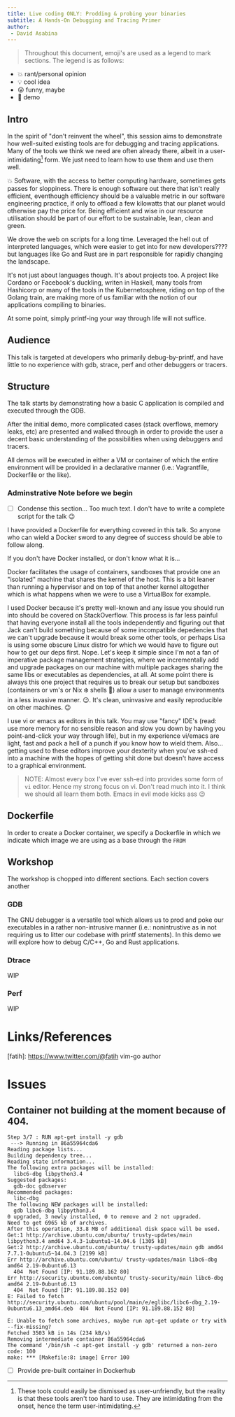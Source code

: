 ```yaml
---
title: Live coding ONLY: Prodding & probing your binaries
subtitle: A Hands-On Debugging and Tracing Primer
author:
 - David Asabina
---
```


> Throughout this document, emoji's are used as a legend to mark sections. The
legend is as follows:
 - :boom: rant/personal opinion
 - :bulb: cool idea
 - :stuck_out_tongue_closed_eyes: funny, maybe
 - :muscle: demo

## Intro

In the spirit of "don't reinvent the wheel", this session aims to demonstrate
how well-suited existing tools are for debugging and tracing applications.
Many of the tools we think we need are often already there, albeit in a
user-intimidating[^1] form. We just need to learn how to use them and use them
well.

[^1]: These tools could easily be dismissed as user-unfriendly, but the reality is that these tools aren't too hard to use. They are intimidating from the onset, hence the term user-intimidating.

:boom: Software, with the access to better computing hardware, sometimes gets
passes for sloppiness. There is enough software out there that isn't really
efficient, eventhough efficiency should be a valuable metric in our software
engineering practice, if only to offload a few kilowatts that our planet would
otherwise pay the price for. Being efficient and wise in our resource
utilisation should be part of our effort to be sustainable, lean, clean and
green.

We drove the web on scripts for a long time. Leveraged the hell out of
interpreted languages, which were easier to get into for new developers???? but
languages like Go and Rust are in part responsible for rapidly changing the
landscape.

It's not just about languages though. It's about projects too. A project like
Cordano or Facebook's duckling, writen in Haskell, many tools from Hashicorp or
many of the tools in the Kubernetosphere, riding on top of the Golang train,
are making more of us familiar with the notion of our applications compiling to
binaries.

At some point, simply printf-ing your way through life will not suffice.

## Audience

This talk is targeted at developers who primarily debug-by-printf, and have
little to no experience with gdb, strace, perf and other debuggers or tracers.

## Structure

The talk starts by  demonstrating how a basic C application is compiled and
executed through the GDB.

After the initial demo, more complicated cases (stack overflows, memory leaks,
etc) are presented and walked through in order to provide the user a decent
basic understanding of the possibilities when using debuggers and tracers.

All demos will be executed in either a VM or container of which the entire
environment will be provided in a declarative manner (i.e.: Vagrantfile,
Dockerfile or the like).

### Adminstrative Note before we begin

 - [ ] Condense this section... Too much text. I don't have to write a complete
 script for the talk :wink:

I have provided a Dockerfile for everything covered in this talk. So anyone who
can wield a Docker sword to any degree of success should be able to follow
along.

If you don't have Docker installed, or don't know what it is...

Docker facilitates the usage of containers, sandboxes that provide one an
"isolated" machine that shares the kernel of the host. This is a bit leaner than
running a hypervisor and on top of that another kernel altogether which is what
happens when we were to use a VirtualBox for example.

I used Docker because it's pretty well-known and any issue you should run into
should be covered on StackOverflow. This process is far less painful that having
everyone install all the tools independently and figuring out that Jack can't
build something because of some incompatible depedencies that we can't upgrade
because it would break some other tools, or perhaps Lisa is using some obscure
Linux distro for which we would have to figure out how to get our deps first.
Nope. Let's keep it simple since I'm not a fan of imperative package management
strategies, where we incrementally add and upgrade packages on our machine with
multiple packages sharing the same libs or executables as dependencies, at all.
At some point there is always this one project that requires us to break our
setup but sandboxes (containers or vm's or Nix :snowflake: shells :metal:) allow
a user to manage environments in a less invasive manner. :wink:.  It's clean,
uninvasive and easily reproducible on other machines. :wink:

I use vi or emacs as editors in this talk. You may use "fancy" IDE's (read: use
more memory for no sensible reason and slow you down by having you
point-and-click your way through life), but in my experience vi/emacs are light,
fast and pack a hell of a punch if you know how to wield them.  Also... getting
used to these editors improve your dexterity when you've ssh-ed into a machine
with the hopes of getting shit done but doesn't have access to a graphical
environment.

> NOTE: Almost every box I've ever ssh-ed into provides some form of `vi`
editor. Hence my strong focus on vi. Don't read much into it. I think we should
all learn them both. Emacs in evil mode kicks ass :wink:

## Dockerfile

In order to create a Docker container, we specify a Dockerfile in which we
indicate which image we are using as a base through the `FROM`

## Workshop

The workshop is chopped into different sections. Each section covers another

### GDB

The GNU debugger is a versatile tool which allows us to prod and poke our
executables in a rather non-intrusive manner (i.e.: nonintrustive as in not
requiring us to litter our codebase with printf statements). In this demo we
will explore how to debug C/C++, Go and Rust applications.

### Dtrace

WIP

### Perf

WIP


# Links/References

[fatih]: https://www.twitter.com/@fatih vim-go author

[1]: https://sysdig.com/blog/sysdig-vs-dtrace-vs-strace-a-technical-discussion/
[tracers]: http://www.brendangregg.com/blog/2015-07-08/choosing-a-linux-tracer.html

# Issues

## Container not building at the moment because of 404.

```
Step 3/7 : RUN apt-get install -y gdb
 ---> Running in 86a55964cda6
Reading package lists...
Building dependency tree...
Reading state information...
The following extra packages will be installed:
  libc6-dbg libpython3.4
Suggested packages:
  gdb-doc gdbserver
Recommended packages:
  libc-dbg
The following NEW packages will be installed:
  gdb libc6-dbg libpython3.4
0 upgraded, 3 newly installed, 0 to remove and 2 not upgraded.
Need to get 6965 kB of archives.
After this operation, 33.8 MB of additional disk space will be used.
Get:1 http://archive.ubuntu.com/ubuntu/ trusty-updates/main libpython3.4 amd64 3.4.3-1ubuntu1~14.04.6 [1305 kB]
Get:2 http://archive.ubuntu.com/ubuntu/ trusty-updates/main gdb amd64 7.7.1-0ubuntu5~14.04.3 [2199 kB]
Err http://archive.ubuntu.com/ubuntu/ trusty-updates/main libc6-dbg amd64 2.19-0ubuntu6.13
  404  Not Found [IP: 91.189.88.162 80]
Err http://security.ubuntu.com/ubuntu/ trusty-security/main libc6-dbg amd64 2.19-0ubuntu6.13
  404  Not Found [IP: 91.189.88.152 80]
E: Failed to fetch http://security.ubuntu.com/ubuntu/pool/main/e/eglibc/libc6-dbg_2.19-0ubuntu6.13_amd64.deb  404  Not Found [IP: 91.189.88.152 80]

E: Unable to fetch some archives, maybe run apt-get update or try with --fix-missing?
Fetched 3503 kB in 14s (234 kB/s)
Removing intermediate container 86a55964cda6
The command '/bin/sh -c apt-get install -y gdb' returned a non-zero code: 100
make: *** [Makefile:8: image] Error 100
```

 - [ ] Provide pre-built container in Dockerhub
